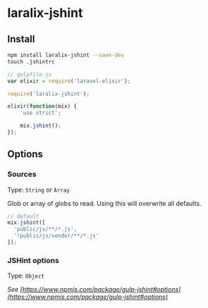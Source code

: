 # laralix-jshint

## Install

```bash
npm install laralix-jshint --save-dev
touch .jshintrc
```

```js
// gulpfile.js
var elixir = require('laravel-elixir');

require('laralix-jshint');

elixir(function(mix) {
    'use strict';

    mix.jshint();
});
```

## Options

### Sources

Type: `String` or `Array`

Glob or array of globs to read. Using this will overwrite all defaults.

```javascript
// default
mix.jshint([
  'public/js/**/*.js',
  '!public/js/vendor/**/*.js'
]);
```

### JSHint options

Type: `Object`

_See [https://www.npmjs.com/package/gulp-jshint#options](https://www.npmjs.com/package/gulp-jshint#options)_
